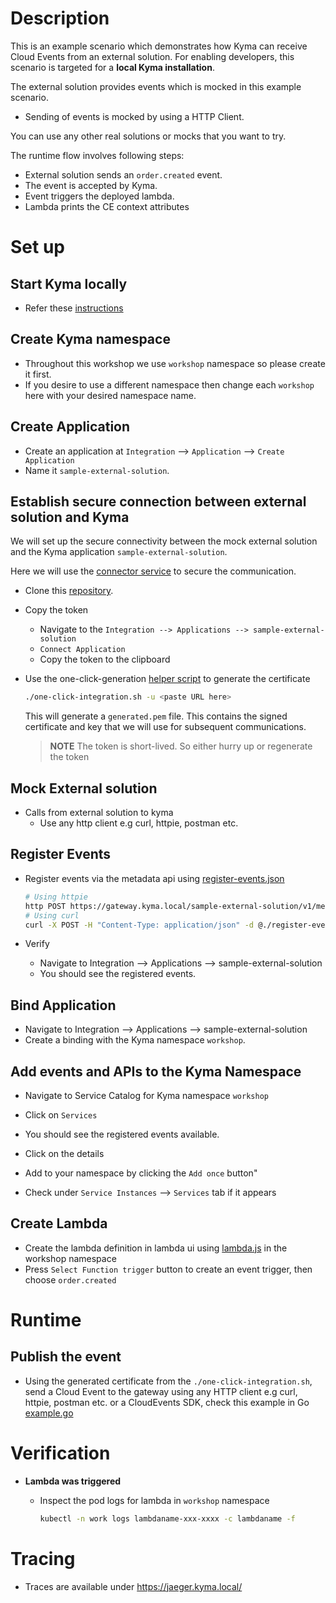 # Description

This is an example scenario which demonstrates how Kyma can receive Cloud Events from an external solution. For enabling developers, this scenario is targeted for a **local Kyma installation**.

The external solution provides events which is mocked in this example scenario.

* Sending of events is mocked by using a HTTP Client.

You can use any other real solutions or mocks that you want to try.

The runtime flow involves following steps:

* External solution sends an `order.created` event.
* The event is accepted by Kyma.
* Event triggers the deployed lambda.
* Lambda prints the CE context attributes

# Set up

## Start Kyma locally

* Refer these [instructions](https://github.com/kyma-project/kyma/blob/master/docs/kyma/04-02-local-installation.md)

## Create Kyma namespace

* Throughout this workshop we use `workshop` namespace so please create it first.
* If you desire to use a different namespace then change each `workshop` here with your desired namespace name.

## Create Application

* Create an application at `Integration` --> `Application` --> `Create Application`
* Name it `sample-external-solution`.

## Establish secure connection between external solution and Kyma

We will set up the secure connectivity between the mock external solution and the Kyma application `sample-external-solution`.

Here we will use the [connector service](https://github.com/kyma-project/kyma/blob/master/docs/application-connector/02-02-connector-service.md) to secure the communication.

* Clone this [repository](https://github.com/janmedrek/one-click-integration-script).

* Copy the token
  * Navigate to the `Integration --> Applications --> sample-external-solution`
  * `Connect Application`
  * Copy the token to the clipboard
  
* Use the one-click-generation [helper script](https://github.com/janmedrek/one-click-integration-script) to generate the certificate

  ```bash
  ./one-click-integration.sh -u <paste URL here>
  ```

  This will generate a `generated.pem` file. This contains the signed certificate and key that we will use for subsequent communications.

  > **NOTE** The token is short-lived. So either hurry up or regenerate the token

## Mock External solution

* Calls from external solution to kyma
  * Use any http client e.g curl, httpie, postman etc.

## Register Events

* Register events via the metadata api using [register-events.json](./register-events.json)

    ```bash
    # Using httpie
    http POST https://gateway.kyma.local/sample-external-solution/v1/metadata/services --cert=generated.pem --verify=no < register-events.json
    # Using curl
    curl -X POST -H "Content-Type: application/json" -d @./register-events.json https://gateway.kyma.local/sample-external-solution/v1/metadata/services --cert generated.pem -k
    ```

* Verify
  * Navigate to Integration --> Applications --> sample-external-solution
  * You should see the registered events.

## Bind Application

* Navigate to Integration --> Applications --> sample-external-solution
* Create a binding with the Kyma namespace `workshop`.

## Add events and APIs to the Kyma Namespace

* Navigate to Service Catalog for Kyma namespace `workshop`
* Click on `Services`

* You should see the registered events available.
* Click on the details
* Add to your namespace by clicking the `Add once` button"
* Check under `Service Instances` --> `Services` tab if it appears

## Create Lambda

* Create the lambda definition in lambda ui using [lambda.js](./lambda.js) in the workshop namespace
* Press `Select Function trigger` button to create an event trigger, then choose `order.created`

# Runtime

## Publish the event

* Using the generated certificate from the `./one-click-integration.sh`, send a Cloud Event to the gateway using any HTTP client e.g curl, httpie, postman etc. or a CloudEvents SDK, check this example in Go [example.go](./example.go)

# Verification

* **Lambda was triggered**
  * Inspect the pod logs for lambda in `workshop` namespace

    ```bash
    kubectl -n work logs lambdaname-xxx-xxxx -c lambdaname -f
    ```

# Tracing

* Traces are available under <https://jaeger.kyma.local/>
